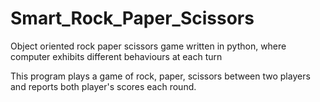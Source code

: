 # Smart_Rock_Paper_Scissors
Object oriented rock paper scissors game written in python, where computer exhibits different behaviours at each turn

This program plays a game of rock, paper, scissors between two players and reports both player's scores each round.
